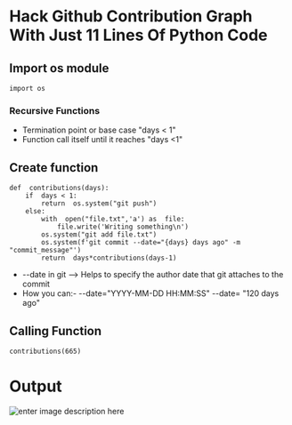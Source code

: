 # Hack Github Contribution Graph With Just 11 Lines Of Python Code
## Import os module
    import os
### Recursive Functions
* Termination point or base case "days < 1"
* Function call itself until it reaches "days <1"
## Create function 

    def  contributions(days):
	    if  days < 1:
		    return  os.system("git push")
	    else:
		    with  open("file.txt",'a') as  file:
			    file.write('Writing something\n')
		    os.system("git add file.txt")
		    os.system(f'git commit --date="{days} days ago" -m "commit_message"')
		    return  days*contributions(days-1)
* --date in git --> 	Helps to specify the author date that git attaches to the commit
* How you can:-
--date="YYYY-MM-DD HH:MM:SS"
--date= "120 days ago"
## Calling Function 

    contributions(665)
   # Output
   ![enter image description here](https://i.imgur.com/KrTomA0.png)
